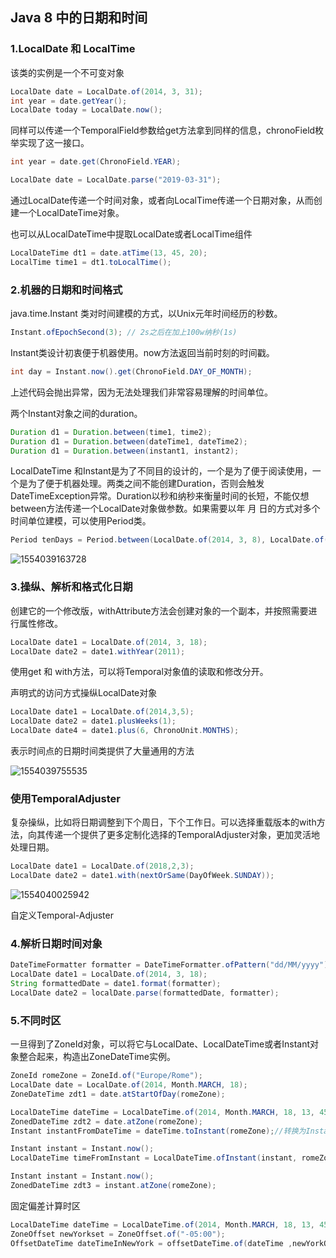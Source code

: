 ## Java 8 中的日期和时间

### 1.LocalDate 和 LocalTime

该类的实例是一个不可变对象

```java
LocalDate date = LocalDate.of(2014, 3, 31);
int year = date.getYear();
LocalDate today = LocalDate.now();
```

同样可以传递一个TemporalField参数给get方法拿到同样的信息，chronoField枚举实现了这一接口。

```Java
int year = date.get(ChronoField.YEAR);
```

```Java
LocalDate date = LocalDate.parse("2019-03-31");
```

通过LocalDate传递一个时间对象，或者向LocalTime传递一个日期对象，从而创建一个LocalDateTime对象。

也可以从LocalDateTime中提取LocalDate或者LocalTime组件

```Java
LocalDateTime dt1 = date.atTime(13, 45, 20);
LocalTime time1 = dt1.toLocalTime();
```

### 2.机器的日期和时间格式

java.time.Instant 类对时间建模的方式，以Unix元年时间经历的秒数。

```Java
Instant.ofEpochSecond(3); // 2s之后在加上100w纳秒(1s)
```

Instant类设计初衷便于机器使用。now方法返回当前时刻的时间戳。

```Java
int day = Instant.now().get(ChronoField.DAY_OF_MONTH);

```

上述代码会抛出异常，因为无法处理我们非常容易理解的时间单位。

两个Instant对象之间的duration。

```Java
Duration d1 = Duration.between(time1, time2);
Duration d1 = Duration.between(dateTime1, dateTime2);
Duration d1 = Duration.between(instant1, instant2);
```

LocalDateTime 和Instant是为了不同目的设计的，一个是为了便于阅读使用，一个是为了便于机器处理。两类之间不能创建Duration，否则会触发DateTimeException异常。Duration以秒和纳秒来衡量时间的长短，不能仅想between方法传递一个LocalDate对象做参数。如果需要以年 月  日的方式对多个时间单位建模，可以使用Period类。

```Java
Period tenDays = Period.between(LocalDate.of(2014, 3, 8), LocalDate.of(2018,3,5));
```

![1554039163728](.\image\%5CUsers%5CAdministrator%5CAppData%5CRoaming%5CTypora%5Ctypora-user-images%5C1554039163728.png)

### 3.操纵、解析和格式化日期

创建它的一个修改版，withAttribute方法会创建对象的一个副本，并按照需要进行属性修改。

```Java
LocalDate date1 = LocalDate.of(2014, 3, 18);
LocalDate date2 = date1.withYear(2011);
```

使用get 和 with方法，可以将Temporal对象值的读取和修改分开。

声明式的访问方式操纵LocalDate对象

```Java
LocalDate date1 = LocalDate.of(2014,3,5);
LocalDate date2 = date1.plusWeeks(1);
LocalDate date4 = date1.plus(6, ChronoUnit.MONTHS);
```

表示时间点的日期时间类提供了大量通用的方法

![1554039755535](.\image\%5CUsers%5CAdministrator%5CAppData%5CRoaming%5CTypora%5Ctypora-user-images%5C1554039755535.png)

### 使用TemporalAdjuster

复杂操纵，比如将日期调整到下个周日，下个工作日。可以选择重载版本的with方法，向其传递一个提供了更多定制化选择的TemporalAdjuster对象，更加灵活地处理日期。

```Java
LocalDate date1 = LocalDate.of(2018,2,3);
LocalDate date2 = date1.with(nextOrSame(DayOfWeek.SUNDAY));
```

![1554040025942](.\image\%5CUsers%5CAdministrator%5CAppData%5CRoaming%5CTypora%5Ctypora-user-images%5C1554040025942.png)

自定义Temporal-Adjuster 

### 4.解析日期时间对象

```Java
DateTimeFormatter formatter = DateTimeFormatter.ofPattern("dd/MM/yyyy");
LocalDate date1 = LocalDate.of(2014, 3, 18);
String formattedDate = date1.format(formatter);
LocalDate date2 = localDate.parse(formattedDate, formatter);
```

### 5.不同时区

一旦得到了ZoneId对象，可以将它与LocalDate、LocalDateTime或者Instant对象整合起来，构造出ZoneDateTime实例。

```Java
ZoneId romeZone = ZoneId.of("Europe/Rome");
LocalDate date = LocalDate.of(2014, Month.MARCH, 18);
ZoneDateTime zdt1 = date.atStartOfDay(romeZone);

LocalDateTime dateTime = LocalDateTime.of(2014, Month.MARCH, 18, 13, 45);
ZonedDateTime zdt2 = date.atZone(romeZone);
Instant instantFromDateTime = dateTime.toInstant(romeZone);//转换为Instant

Instant instant = Instant.now();
LocalDateTime timeFromInstant = LocalDateTime.ofInstant(instant, romeZone);//转换为LocalDateTime

Instant instant = Instant.now();
ZonedDateTime zdt3 = instant.atZone(romeZone);
```

固定偏差计算时区

```Java
LocalDateTime dateTime = LocalDateTime.of(2014, Month.MARCH, 18, 13, 45);
ZoneOffset newYorkset = ZoneOffset.of("-05:00");
OffsetDateTime dateTimeInNewYork = offsetDateTime.of(dateTime ,newYorkOffset);
```

